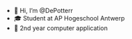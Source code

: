 - 👋 Hi, I’m @DePotterr
- :mortar_board: Student at AP Hogeschool Antwerp
- 🌱 2nd year computer application

